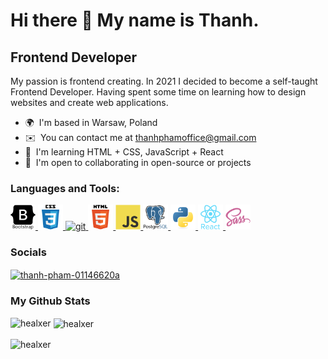 Hi there 👋 My name is Thanh.
======================

Frontend Developer
------------------

My passion is frontend creating. In 2021 I decided to become a self-taught Frontend Developer. Having spent some time on learning how to design websites and create web applications.

* 🌍  I'm based in Warsaw, Poland
* ✉️  You can contact me at [thanhphamoffice@gmail.com](mailto:thanhphamoffice@gmail.com)
* 🧠  I'm learning HTML + CSS, JavaScript + React
* 🤝  I'm open to collaborating in open-source or projects

<h3 align="left">Languages and Tools:</h3>
<p align="left"> <a href="https://getbootstrap.com" target="_blank" rel="noreferrer"> <img src="https://raw.githubusercontent.com/devicons/devicon/master/icons/bootstrap/bootstrap-plain-wordmark.svg" alt="bootstrap" width="40" height="40"/> </a> <a href="https://www.w3schools.com/cpp/" target="_blank" rel="noreferrer"> <a href="https://www.w3schools.com/css/" target="_blank" rel="noreferrer"> <img src="https://raw.githubusercontent.com/devicons/devicon/master/icons/css3/css3-original-wordmark.svg" alt="css3" width="40" height="40"/> </a> <a href="https://git-scm.com/" target="_blank" rel="noreferrer"> <img src="https://www.vectorlogo.zone/logos/git-scm/git-scm-icon.svg" alt="git" width="40" height="40"/> </a> <a href="https://www.w3.org/html/" target="_blank" rel="noreferrer"> <img src="https://raw.githubusercontent.com/devicons/devicon/master/icons/html5/html5-original-wordmark.svg" alt="html5" width="40" height="40"/> </a> <a href="https://developer.mozilla.org/en-US/docs/Web/JavaScript" target="_blank" rel="noreferrer"> <img src="https://raw.githubusercontent.com/devicons/devicon/master/icons/javascript/javascript-original.svg" alt="javascript" width="40" height="40"/> </a> <a href="https://www.postgresql.org" target="_blank" rel="noreferrer"> <img src="https://raw.githubusercontent.com/devicons/devicon/master/icons/postgresql/postgresql-original-wordmark.svg" alt="postgresql" width="40" height="40"/> </a> <a href="https://www.python.org" target="_blank" rel="noreferrer"> <img src="https://raw.githubusercontent.com/devicons/devicon/master/icons/python/python-original.svg" alt="python" width="40" height="40"/> </a> <a href="https://reactjs.org/" target="_blank" rel="noreferrer"> <img src="https://raw.githubusercontent.com/devicons/devicon/master/icons/react/react-original-wordmark.svg" alt="react" width="40" height="40"/> </a> <a href="https://sass-lang.com" target="_blank" rel="noreferrer"> <img src="https://raw.githubusercontent.com/devicons/devicon/master/icons/sass/sass-original.svg" alt="sass" width="40" height="40"/> </a> </p>




### Socials

<p align="left">
<a href="https://linkedin.com/in/thanh-pham-01146620a" target="blank"><img align="center" src="https://raw.githubusercontent.com/rahuldkjain/github-profile-readme-generator/master/src/images/icons/Social/linked-in-alt.svg" alt="thanh-pham-01146620a" height="30" width="40" /></a>
</p>



### My Github Stats


<p><img align="left" src="https://github-readme-stats.vercel.app/api/top-langs?username=healxer&show_icons=true&locale=en&layout=compact" alt="healxer" /></p>

<p>&nbsp;<img align="center" src="https://github-readme-stats.vercel.app/api?username=healxer&show_icons=true&locale=en" alt="healxer" /></p>

<p><img align="center" src="https://github-readme-streak-stats.herokuapp.com/?user=healxer&" alt="healxer" /></p>
